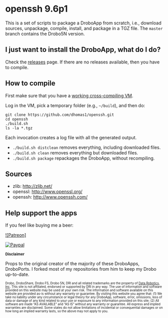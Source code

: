 openssh 9.6p1
=======

This is a set of scripts to package a DroboApp from scratch, i.e., download sources, unpackage, compile, install, and package in a TGZ file. The `master` branch contains the Drobo5N version.

## I just want to install the DroboApp, what do I do?

Check the [releases](https://github.com/dhomas1/openssh/releases) page. If there are no releases available, then you have to compile.

## How to compile

First make sure that you have a [working cross-compiling VM](https://github.com/droboports/droboports.github.io/wiki/Setting-up-a-VM).

Log in the VM, pick a temporary folder (e.g., `~/build`), and then do:

```
git clone https://github.com/dhomas1/openssh.git
cd openssh
./build.sh
ls -la *.tgz
```

Each invocation creates a log file with all the generated output.

* `./build.sh distclean` removes everything, including downloaded files.
* `./build.sh clean` removes everything but downloaded files.
* `./build.sh package` repackages the DroboApp, without recompiling.

## Sources

* zlib: http://zlib.net/
* openssl: http://www.openssl.org/
* openssh: http://www.openssh.com/

## Help support the apps

If you feel like buying me a beer:

[![Patreon]](http://www.patreon.com/domcotugno)

[![Paypal](https://www.paypal.com/en_US/i/btn/btn_donate_LG.gif)]([https://www.paypal.com/cgi-bin/webscr?cmd=_s-xclick&hosted_button_id=KYFBRYLKSGNKA](https://paypal.me/domenico?country.x=CA&locale.x=en_US))

<sub>**Disclaimer**</sub>

Props to the original creator of the majority of these DroboApps, DroboPorts. I forked most of my repositories from him to keep my Drobo up-to-date.

<sub><sub>Drobo, DroboShare, Drobo FS, Drobo 5N, DRI and all related trademarks are the property of [Data Robotics, Inc](http://www.drobo.com/). This site is not affiliated, endorsed or supported by DRI in any way. The use of information and software provided on this website may be used at your own risk. The information and software available on this website are provided as-is without any warranty or guarantee. By visiting this website you agree that: (1) We take no liability under any circumstance or legal theory for any DroboApp, software, error, omissions, loss of data or damage of any kind related to your use or exposure to any information provided on this site; (2) All software are made “AS AVAILABLE” and “AS IS” without any warranty or guarantee. All express and implied warranties are disclaimed. Some states do not allow limitations of incidental or consequential damages or on how long an implied warranty lasts, so the above may not apply to you.</sub></sub>
